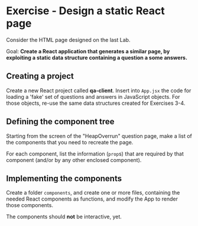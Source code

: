 # Exercise - Design a static React page

Consider the HTML page designed on the last Lab.

Goal: **Create a React application that generates a similar page, by exploiting a static data structure containing a question a some answers.**

## Creating a project

Create a new React project called **qa-client**. Insert into `App.jsx` the code for loading a 'fake' set of questions and answers in JavaScript objects. For those objects, re-use the same data structures created for Exercises 3-4.

## Defining the component tree

Starting from the screen of the "HeapOverrun" question page, make a list of the components that you need to recreate the page.

For each component, list the information (`prop`s) that are required by that component (and/or by any other enclosed component).

## Implementing the components

Create a folder `components`, and create one or more files, containing the needed React components as functions, and modify the App to render those components.

The components should **not** be interactive, yet. 